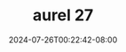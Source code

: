 --- 
title: "aurel 27"
description: "streaming bokep aurel 27 tiktok    "
date: 2024-07-26T00:22:42-08:00
file_code: "d4i2xywprjud"
draft: false
cover: "vwowahjxdqpkvyic.jpg"
tags: ["aurel", "bokep-indo", "bokep-viral", "bokep-ig"]
length: 10
fld_id: "1390211"
foldername: "Aurelnewalbum"
categories: ["Aurelnewalbum"]
views: 3
---